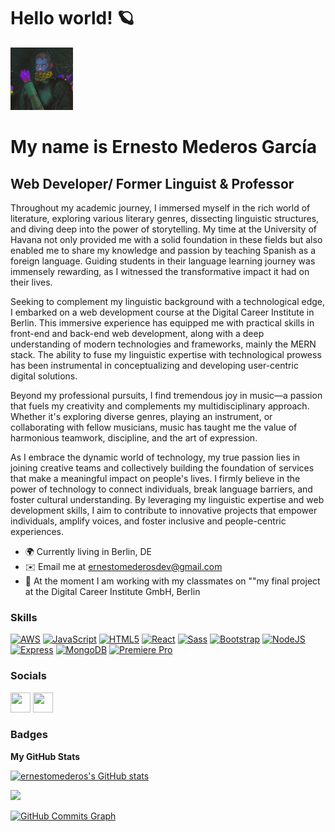 # Hello world! 🪐

<img src="./image/avatar.jpg" style="width:100px">

My name is Ernesto Mederos García
======================================================================================================================================

Web Developer/ Former Linguist & Professor
-----------------------------------------------------

Throughout my academic journey, I immersed myself in the rich world of literature, exploring various literary genres, dissecting linguistic structures, and diving deep into the power of storytelling. My time at the University of Havana not only provided me with a solid foundation in these fields but also enabled me to share my knowledge and passion by teaching Spanish as a foreign language. Guiding students in their language learning journey was immensely rewarding, as I witnessed the transformative impact it had on their lives.

Seeking to complement my linguistic background with a technological edge, I embarked on a web development course at the Digital Career Institute in Berlin. This immersive experience has equipped me with practical skills in front-end and back-end web development, along with a deep understanding of modern technologies and frameworks, mainly the MERN stack. The ability to fuse my linguistic expertise with technological prowess has been instrumental in conceptualizing and developing user-centric digital solutions.

Beyond my professional pursuits, I find tremendous joy in music—a passion that fuels my creativity and complements my multidisciplinary approach. Whether it's exploring diverse genres, playing an instrument, or collaborating with fellow musicians, music has taught me the value of harmonious teamwork, discipline, and the art of expression.

As I embrace the dynamic world of technology, my true passion lies in joining creative teams and collectively building the foundation of services that make a meaningful impact on people's lives. I firmly believe in the power of technology to connect individuals, break language barriers, and foster cultural understanding. By leveraging my linguistic expertise and web development skills, I aim to contribute to innovative projects that empower individuals, amplify voices, and foster inclusive and people-centric experiences.

* 🌍 Currently living in Berlin, DE
* ✉️ Email me at [ernestomederosdev@gmail.com](mailto:ernestomederosdev@gmail.com)
* 🧠 At the moment I am working with my classmates on ""my final project at the Digital Career Institute GmbH, Berlin


### Skills


<p align="left">

<a href="https://aws.amazon.com/" target="_blank" rel="noreferrer"><img src="https://upload.wikimedia.org/wikipedia/commons/9/93/Amazon_Web_Services_Logo.svg" width="36" height="36" alt="AWS" /></a>
<a href="https://developer.mozilla.org/en-US/docs/Web/JavaScript" title="JavaScript" target="_blank" rel="noreferrer"><img src="https://upload.wikimedia.org/wikipedia/commons/9/99/Unofficial_JavaScript_logo_2.svg" width="36" height="36" alt="JavaScript" /></a>
<a href="https://developer.mozilla.org/en-US/docs/Glossary/HTML5" target="_blank" rel="noreferrer"><img src="https://raw.githubusercontent.com/danielcranney/readme-generator/main/public/icons/skills/html5-colored.svg" width="36" height="36" alt="HTML5" /></a>
<a href="https://reactjs.org/" target="_blank" rel="noreferrer"><img src="https://raw.githubusercontent.com/danielcranney/readme-generator/main/public/icons/skills/react-colored.svg" width="36" height="36" alt="React" /></a>
<a href="https://sass-lang.com/" target="_blank" rel="noreferrer"><img src="https://raw.githubusercontent.com/danielcranney/readme-generator/main/public/icons/skills/sass-colored.svg" width="36" height="36" alt="Sass" /></a>
<a href="https://getbootstrap.com/" target="_blank" rel="noreferrer"><img src="https://raw.githubusercontent.com/danielcranney/readme-generator/main/public/icons/skills/bootstrap-colored.svg" width="36" height="36" alt="Bootstrap" /></a>
<a href="https://nodejs.org/en/" target="_blank" rel="noreferrer"><img src="https://raw.githubusercontent.com/danielcranney/readme-generator/main/public/icons/skills/nodejs-colored.svg" width="36" height="36" alt="NodeJS" /></a>
<a href="https://expressjs.com/" target="_blank" rel="noreferrer"><img src="https://raw.githubusercontent.com/danielcranney/readme-generator/main/public/icons/skills/express-colored.svg" width="36" height="36" alt="Express" /></a>
<a href="https://www.mongodb.com/" target="_blank" rel="noreferrer"><img src="https://raw.githubusercontent.com/danielcranney/readme-generator/main/public/icons/skills/mongodb-colored.svg" width="36" height="36" alt="MongoDB" /></a>
<a href="https://www.adobe.com/uk/products/premiere.html" target="_blank" rel="noreferrer"><img src="https://raw.githubusercontent.com/danielcranney/readme-generator/main/public/icons/skills/premierepro-colored.svg" width="36" height="36" alt="Premiere Pro" /></a>
</p>


### Socials

<p align="left"> <a href="https://www.github.com/ernestomederos" target="_blank" rel="noreferrer"><img src="https://upload.wikimedia.org/wikipedia/commons/9/91/Octicons-mark-github.svg" width="32" height="32" /></a> <a href="https://www.linkedin.com/in/ernestomederosdev" target="_blank" rel="noreferrer"><img src="https://upload.wikimedia.org/wikipedia/commons/0/01/LinkedIn_Logo.svg" width="32" height="32" /></a>

### Badges

<b>My GitHub Stats</b>

<a href="http://www.github.com/ernestomederos"><img src="https://github-readme-stats.vercel.app/api?username=ernestomederos&show_icons=true&hide=&count_private=true&title_color=0891b2&text_color=ffffff&icon_color=0891b2&bg_color=1c1917&hide_border=true&show_icons=true" alt="ernestomederos's GitHub stats" /></a>

<a href="http://www.github.com/ernestomederos"><img src="https://github-readme-streak-stats.herokuapp.com/?user=ernestomederos&stroke=ffffff&background=1c1917&ring=0891b2&fire=0891b2&currStreakNum=ffffff&currStreakLabel=0891b2&sideNums=ffffff&sideLabels=ffffff&dates=ffffff&hide_border=true" /></a>

<a href="http://www.github.com/ernestomederos"><img src="https://github-readme-activity-graph.cyclic.app/graph?username=ernestomederos&bg_color=1c1917&color=ffffff&line=0891b2&point=ffffff&area_color=1c1917&area=true&hide_border=true&custom_title=GitHub%20Commits%20Graph" alt="GitHub Commits Graph" /></a>
